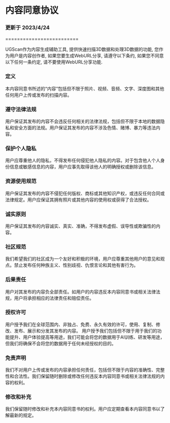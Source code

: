# 内容同意协议
### 更新于 2023/4/24
=========================


UGScan作为内容生成辅助工具, 提供快速扫描3D数据和处理3D数据的功能, 您作为用户是内容创作者, 如果您要生成WebURL分享, 请遵守以下条约, 如果您不同意以下任何一条约定, 请不要使用WebURL分享功能.

### 定义
本内容同意书所述的“内容”包括但不限于照片、视频、音频、文字、深度图和其他任何用户上传或发布的扫描内容。

### 遵守法律法规
用户保证其发布的内容不会违反任何相关的法律法规，包括但不限于本地的数据隐私和安全方面的法规。用户保证其发布的内容不涉及色情、赌博、暴力等违法内容。

### 保护个人隐私
用户应尊重他人的隐私，不得发布任何侵犯他人隐私的内容。对于包含他人个人身份信息或敏感信息的内容，用户应事先取得该他人的明确授权或删除该信息。

### 资源使用规范
用户保证其发布的内容不侵犯任何版权、商标或其他知识产权，或违反任何合同或法律规定。用户应保证其拥有照片或其他内容的使用权或获得了合法授权。

### 诚实原则
用户保证其发布的内容诚实、真实、准确，不得发布虚假、误导性或欺骗性的内容。

### 社区规范
我们希望我们的社区成为一个友好和积极的环境，用户应尊重其他用户的意见和观点。禁止发布任何种族主义、性别歧视、仇恨言论和其他有害行为。

### 后果责任
用户对其发布的内容负全部责任。如用户的内容违反本内容同意书或相关法律法规，用户将承担相应的法律责任和赔偿责任。

### 授权许可
用户授予我们在全球范围内、非独占、免费、永久有效的许可，使用、复制、修改、发布、展示和分发其发布的内容。
用户授予我们包括但不限于用于我们的功能提升、用户体验提高等用途，我们可能会将您的数据用于AI训练、研发等用途，但我们将确保不会将您的数据用于任何未经授权的目的。

### 免责声明
我们不对用户上传或发布的内容承担任何责任，包括但不限于内容的准确性、完整性和合法性。我们保留随时删除或修改任何违反本内容同意书或相关法律法规的内容的权利。

### 修改和补充
我们保留随时修改和补充本内容同意书的权利。用户应定期查看本内容同意书以了解最新的规定。